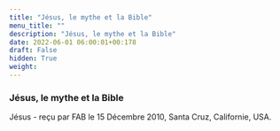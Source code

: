 ```yaml
---
title: "Jésus, le mythe et la Bible"
menu_title: ""
description: "Jésus, le mythe et la Bible"
date: 2022-06-01 06:00:01+00:178
draft: False
hidden: True
weight:
---
```

### Jésus, le mythe et la Bible

Jésus - reçu par FAB le 15 Décembre 2010, Santa Cruz, Californie, USA.



